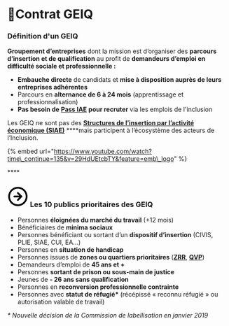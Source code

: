# 📜Contrat GEIQ

### Définition d'un GEIQ

**Groupement d’entreprises** dont la mission est d’organiser des **parcours d’insertion et de qualification** au profit de **demandeurs d’emploi en difficulté sociale et professionnelle :**

* **Embauche directe** de candidats et **mise à disposition auprès de leurs entreprises adhérentes**
* Parcours en **alternance de 6 à 24 mois** \(apprentissage et professionnalisation\)
* **Pas besoin de** [**Pass IAE**](pourquoi-une-plateforme-de-linclusion/pass-iae-agrement-plus-simple-cest-a-dire.md) **pour recruter** via les emplois de l'inclusion

Les GEIQ ne sont pas des [**Structures de l’insertion par l’activité économique \(SIAE\)**](pourquoi-une-plateforme-de-linclusion/qui-sont-les-employeurs-solidaires.md) ****mais participent à l’écosystème des acteurs de l’Inclusion.

{% embed url="https://www.youtube.com/watch?time\_continue=135&v=29HdUEtcbTY&feature=emb\_logo" %}

\*\*\*\*

### ![](.gitbook/assets/arrow-right-circle-1-.svg) Les 10 publics prioritaires des GEIQ

* Personnes **éloignées du marché du travail** \(+12 mois\)  
* Bénéficiaires de **minima sociaux** 
* Personnes bénéficiant ou sortant d’un **dispositif d’insertion** \(CIVIS, PLIE, SIAE, CUI, EA...\)  
* Personnes en **situation de handicap** 
* Personnes issues de **zones ou quartiers prioritaires** \([**ZRR**](https://www.data.gouv.fr/fr/datasets/zones-de-revitalisation-rurale-zrr/), [**QVP**](https://sig.ville.gouv.fr/)\) 
* Demandeurs d’emploi de **45 ans et +**
* Personnes **sortant de prison ou sous-main de justice** 
* Jeunes de **- 26 ans sans qualification** 
* Personnes en **reconversion professionnelle contrainte**  
* Personnes avec **statut de réfugié\*** \(récépissé « reconnu réfugié » ou autorisation valable de travail\)

_\* Nouvelle décision de la Commission de labellisation en janvier 2019_

